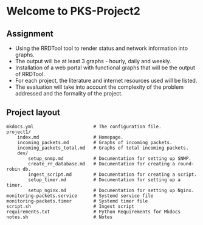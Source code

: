 # Welcome to PKS-Project2

## Assignment

* Using the RRDTool tool to render status and network information into graphs. 
* The output will be at least 3 graphs - hourly, daily and weekly. 
* Installation of a web portal with functional graphs that will be the output of RRDTool. 
* For each project, the literature and internet resources used will be listed.
* The evaluation will take into account the complexity of the problem addressed and the formality of the project.

## Project layout

    mkdocs.yml                      # The configuration file.
    project1/
        index.md                    # Homepage.
        incoming_packets.md         # Graphs of incoming packets.
        incoming_packets_total.md   # Graphs of total incoming packets.
        dev/
            setup_snmp.md           # Documentation for setting up SNMP.
            create_rr_database.md   # Documentation for creating a round-robin db.
            ingest_script.md        # Documentation for creating a script.
            setup_timer.md          # Documentation for setting up a timer.
            setup_nginx.md          # Documentation for setting up Nginx.
    monitoring-packets.service      # Systemd service file
    monitoring-packets.timer        # Systemd timer file
    script.sh                       # Ingest script
    requirements.txt                # Python Requirements for Mkdocs
    notes.sh                        # Notes
